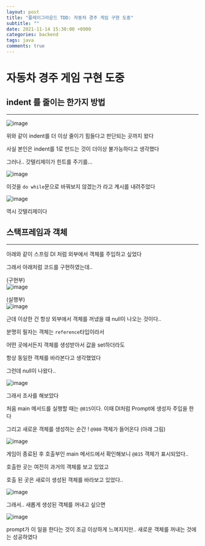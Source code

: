 ```yaml
---
layout: post
title: "플레이그라운드 TDD: 자동차 경주 게임 구현 도중"
subtitle: ""
date: 2021-11-14 15:30:00 +0900
categories: backend
tags: java
comments: true
---
```


# 자동차 경주 게임 구현 도중

## indent 를 줄이는 한가지 방법

---

![image](https://user-images.githubusercontent.com/66164361/142017242-341e5226-6a91-4315-8b24-3c20a387dd42.png)

위와 같이 indent를 더 이상 줄이기 힘들다고 판단되는 곳까지 왔다

사실 본인은 indent를 1로 만드는 것이 더이상 불가능하다고 생각했다

그러나.. 갓텔리제이가 힌트를 주기를...

![image](https://user-images.githubusercontent.com/66164361/142017625-640925cb-3b66-4edd-aaec-632c10181fe8.png)

이것을 `do while`문으로 바꿔보지 않겠는가 라고 계시를 내려주었다

![image](https://user-images.githubusercontent.com/66164361/142017793-fd9fc0d8-0e70-4c9d-b5d0-863372e675ed.png)

역시 갓텔리제이다

## 스택프레임과 객체

---

아래와 같이 스프링 DI 처럼 외부에서 객체를 주입하고 싶었다

그래서 아래처럼 코드를 구현하였는데..

(구현부)  
![image](https://user-images.githubusercontent.com/66164361/142428308-35a2b099-f816-4a6b-a357-6b0556071f80.png)

(실행부)  
![image](https://user-images.githubusercontent.com/66164361/142428485-822b8a7e-2ff4-46a7-a363-969c11805929.png)

근데 이상한 건 항상 외부에서 객체를 꺼냈을 떄 null이 나오는 것이다..

분명히 필자는 객체는 `reference`타입이라서

어떤 곳에서든지 객체를 생성받아서 값을 set하더라도

항상 동일한 객체를 바라본다고 생각했었다

그런데 null이 나왔다..

![image](https://user-images.githubusercontent.com/66164361/142427722-3dfc963a-e444-48c5-b6cc-abcde1c2e4b6.png)

그래서 조사를 해보았다

처음 main 메서드를 실행할 때는 `@815`이다. 이때 DI처럼 Prompt에 생성자 주입을 한다

그리고 새로운 객체를 생성하는 순간 ! `@980` 객체가 들어온다 (아래 그림)

![image](https://user-images.githubusercontent.com/66164361/142427805-e3746cd8-583f-4957-9aa8-30a7e947f28f.png)

게임이 종료된 후 호출부인 main 메서드에서 확인해보니 `@815` 객체가 표시되었다..

호출한 곳는 여전히 과거의 객체를 보고 있었고

호출 된 곳은 새로이 생성된 객체를 바라보고 있었다..

![image](https://user-images.githubusercontent.com/66164361/142427938-b450b27a-d07c-4c58-94d3-6cd8f5a7e35f.png)

그래서.. 새롭게 생성된 객체를 꺼내고 싶으면

![image](https://user-images.githubusercontent.com/66164361/142429671-48f74265-481d-40aa-ba32-ad35d8057242.png)

prompt가 이 일을 한다는 것이 조금 이상하게 느껴지지만.. 새로운 객체를 꺼내는 것에는 성공하였다
